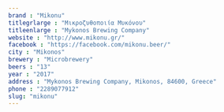 ```yaml
---
brand : "Mikonu"
titlegrlarge : "Μικροζυθοποιία Μυκόνου"
titleenlarge : "Mykonos Brewing Company"
website : "http://www.mikonu.gr/"
facebook : "https://facebook.com/mikonu.beer/"
city : "Mikonos"
brewery : "Microbrewery"
beers : "13"
year : "2017"
address : "Mykonos Brewing Company, Mikonos, 84600, Greece"
phone : "2289077912"
slug: "mikonu"
---
```

